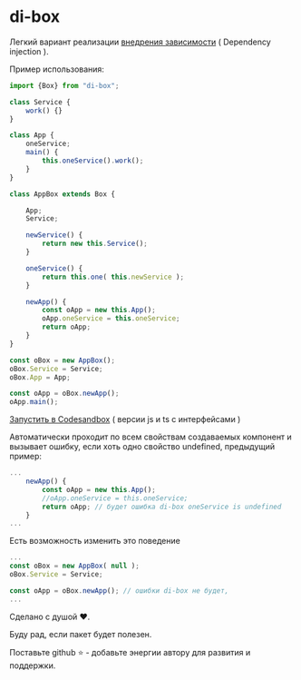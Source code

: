 # di-box
Легкий вариант реализации [внедрения зависимости](https://ru.wikipedia.org/wiki/%D0%92%D0%BD%D0%B5%D0%B4%D1%80%D0%B5%D0%BD%D0%B8%D0%B5_%D0%B7%D0%B0%D0%B2%D0%B8%D1%81%D0%B8%D0%BC%D0%BE%D1%81%D1%82%D0%B8) ( Dependency injection ).

Пример использования:

```javascript
import {Box} from "di-box";

class Service {
	work() {}
}

class App {
	oneService;
	main() {
		this.oneService().work();
	}
}

class AppBox extends Box {

	App;
	Service;

	newService() {
		return new this.Service();
	}

	oneService() {
		return this.one( this.newService );
	}

	newApp() {
		const oApp = new this.App();
		oApp.oneService = this.oneService;
		return oApp;
	}
}

const oBox = new AppBox();
oBox.Service = Service;
oBox.App = App;

const oApp = oBox.newApp();
oApp.main(); 
```

[Запустить в Codesandbox](https://codesandbox.io/s/github/kraut-dps/di-box/tree/0.1.0/examples/)
( версии js и ts с интерфейсами )

Автоматически проходит по всем свойствам создаваемых компонент и
вызывает ошибку, если хоть одно свойство undefined, предыдущий пример:

```javascript
...
	newApp() {
		const oApp = new this.App();
		//oApp.oneService = this.oneService;
		return oApp; // будет ошибка di-box oneService is undefined 
	}
...
```

Есть возможность изменить это поведение
```javascript
...
const oBox = new AppBox( null );
oBox.Service = Service;

const oApp = oBox.newApp(); // ошибки di-box не будет, 
...
```

Сделано с душой ❤️.

Буду рад, если пакет будет полезен.

Поставьте github ⭐ - добавьте энергии автору для развития и поддержки.

